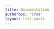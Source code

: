 ```yaml
---
title: Documentation
authorbox: "True"
layout: list-posts
---
```

<style>
.list__item {
	outline: 2px solid var(--list-out);
	border: 1px solid var(--thickborder2); */
	margin-bottom: 2rem;
/*	padding-top: 1rem; */
	padding: 1rem!important;
    border-radius: 4px;
}

blockquote {
    display: none;
}
</style>